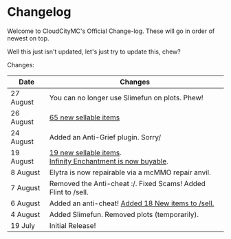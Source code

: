 # Changelog

Welcome to CloudCityMC's Official Change-log. These will go in order of newest on top.

Well this just isn't updated, let's just try to update this, chew?

Changes:

Date | Changes
-----|------
27 August | You can no longer use Slimefun on plots. Phew!
26 August | [65 new sellable items](https://github.com/CloudCityMC/cloudcitymc.github.io/compare/cc2648b43873...14f5a75570c2)
24 August | Added an Anti-Grief plugin. Sorry/
19 August | [19 new sellable items](https://github.com/CloudCityMC/cloudcitymc.github.io/compare/f04490b168ae...2de23e904a89).<br/>[Infinity Enchantment is now buyable](https://github.com/CloudCityMC/cloudcitymc.github.io/compare/bcf6a2af364a...f04490b168ae).
8 August | Elytra is now repairable via a mcMMO repair anvil.
7 August | Removed the Anti-cheat :/. Fixed Scams! Added Flint to /sell.
6 August | Added an anti-cheat! [Added 18 New items to /sell.](https://github.com/CloudCityMC/cloudcitymc.github.io/commit/32f12a2b0b06afa8a7228a1385e637222df3145d)
4 August | Added Slimefun. Removed plots (temporarily).
19 July | Initial Release!
